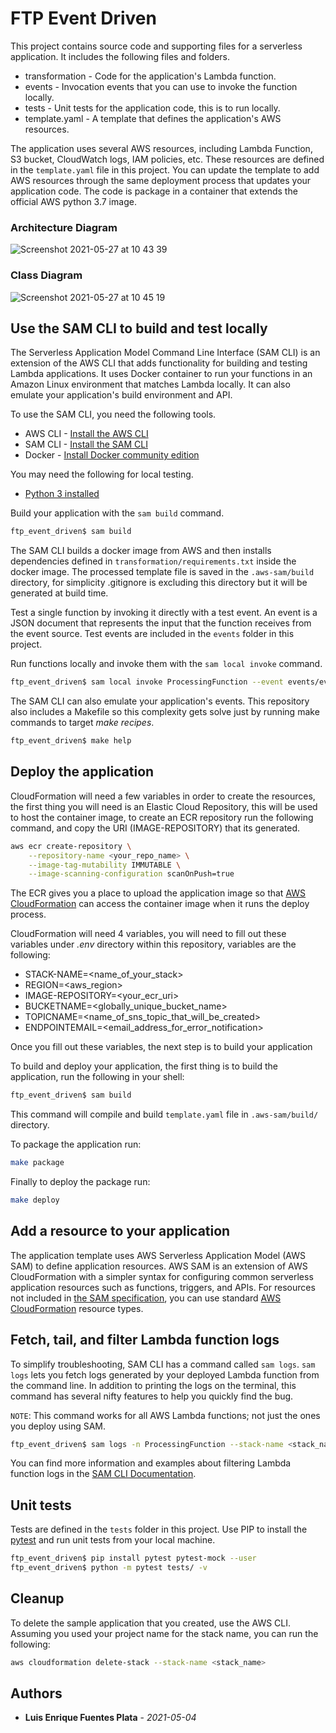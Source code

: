 # FTP Event Driven

This project contains source code and supporting files for a serverless application. It includes the following files and folders.

- transformation - Code for the application's Lambda function.
- events - Invocation events that you can use to invoke the function locally.
- tests - Unit tests for the application code, this is to run locally. 
- template.yaml - A template that defines the application's AWS resources.

The application uses several AWS resources, including Lambda Function, S3 bucket, CloudWatch logs, IAM policies, etc. These resources are defined in the `template.yaml` file in this project. You can update the template to add AWS resources through the same deployment process that updates your application code. The code is package in a container that extends the official AWS python 3.7 image.

### Architecture Diagram
![Screenshot 2021-05-27 at 10 43 39](https://user-images.githubusercontent.com/7782876/119795152-7f20c700-bed8-11eb-8320-17c170a731d6.png)

### Class Diagram
![Screenshot 2021-05-27 at 10 45 19](https://user-images.githubusercontent.com/7782876/119795364-b000fc00-bed8-11eb-935b-002120a38514.png)

## Use the SAM CLI to build and test locally

The Serverless Application Model Command Line Interface (SAM CLI) is an extension of the AWS CLI that adds functionality for building and testing Lambda applications. It uses Docker container to run your functions in an Amazon Linux environment that matches Lambda locally. It can also emulate your application's build environment and API.

To use the SAM CLI, you need the following tools.

* AWS CLI - [Install the AWS CLI](https://docs.aws.amazon.com/cli/latest/userguide/install-cliv2.html)
* SAM CLI - [Install the SAM CLI](https://docs.aws.amazon.com/serverless-application-model/latest/developerguide/serverless-sam-cli-install.html)
* Docker - [Install Docker community edition](https://hub.docker.com/search/?type=edition&offering=community)

You may need the following for local testing.
* [Python 3 installed](https://www.python.org/downloads/)

Build your application with the `sam build` command.

```bash
ftp_event_driven$ sam build
```

The SAM CLI builds a docker image from AWS and then installs dependencies defined in `transformation/requirements.txt` inside the docker image. The processed template file is saved in the `.aws-sam/build` directory, for simplicity .gitignore is excluding this directory but it will be generated at build time.

Test a single function by invoking it directly with a test event. An event is a JSON document that represents the input that the function receives from the event source. Test events are included in the `events` folder in this project.

Run functions locally and invoke them with the `sam local invoke` command.

```bash
ftp_event_driven$ sam local invoke ProcessingFunction --event events/event.json
```

The SAM CLI can also emulate your application's events.
This repository also includes a Makefile so this complexity gets solve just by running make commands to target *make recipes*.
```bash
ftp_event_driven$ make help
```

## Deploy the application
CloudFormation will need a few variables in order to create the resources, the first thing you will need is an Elastic Cloud Repository, this will be used to host the container image, to create an ECR repository run the following command, and copy the URI (IMAGE-REPOSITORY) that its generated.
```bash
aws ecr create-repository \
    --repository-name <your_repo_name> \
    --image-tag-mutability IMMUTABLE \
    --image-scanning-configuration scanOnPush=true
```
The ECR gives you a place to upload the application image so that [AWS CloudFormation](https://aws.amazon.com/cloudformation/) can access the container image when it runs the deploy process.

CloudFormation will need 4 variables, you will need to fill out these variables under *.env* directory within this repository, variables are the following: 
* STACK-NAME=<name_of_your_stack>
* REGION=<aws_region>
* IMAGE-REPOSITORY=<your_ecr_uri>
* BUCKETNAME=<globally_unique_bucket_name>
* TOPICNAME=<name_of_sns_topic_that_will_be_created>
* ENDPOINTEMAIL=<email_address_for_error_notification>

Once you fill out these variables, the next step is to build your application

To build and deploy your application, the first thing is to build the application, run the following in your shell:

```bash
ftp_event_driven$ sam build
```
This command will compile and build `template.yaml` file in `.aws-sam/build/` directory. 

To package the application run:

```bash
make package
```
Finally to deploy the package run:
```bash
make deploy
```

## Add a resource to your application
The application template uses AWS Serverless Application Model (AWS SAM) to define application resources. AWS SAM is an extension of AWS CloudFormation with a simpler syntax for configuring common serverless application resources such as functions, triggers, and APIs. For resources not included in [the SAM specification](https://github.com/awslabs/serverless-application-model/blob/master/versions/2016-10-31.md), you can use standard [AWS CloudFormation](https://docs.aws.amazon.com/AWSCloudFormation/latest/UserGuide/aws-template-resource-type-ref.html) resource types.

## Fetch, tail, and filter Lambda function logs

To simplify troubleshooting, SAM CLI has a command called `sam logs`. `sam logs` lets you fetch logs generated by your deployed Lambda function from the command line. In addition to printing the logs on the terminal, this command has several nifty features to help you quickly find the bug.

`NOTE`: This command works for all AWS Lambda functions; not just the ones you deploy using SAM.

```bash
ftp_event_driven$ sam logs -n ProcessingFunction --stack-name <stack_name>
```

You can find more information and examples about filtering Lambda function logs in the [SAM CLI Documentation](https://docs.aws.amazon.com/serverless-application-model/latest/developerguide/serverless-sam-cli-logging.html).

## Unit tests

Tests are defined in the `tests` folder in this project. Use PIP to install the [pytest](https://docs.pytest.org/en/latest/) and run unit tests from your local machine.

```bash
ftp_event_driven$ pip install pytest pytest-mock --user
ftp_event_driven$ python -m pytest tests/ -v
```

## Cleanup

To delete the sample application that you created, use the AWS CLI. Assuming you used your project name for the stack name, you can run the following:

```bash
aws cloudformation delete-stack --stack-name <stack_name>
```

## Authors
* **Luis Enrique Fuentes Plata** - *2021-05-04*
